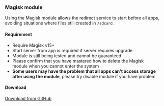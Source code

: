 ### Magisk module

Using the Magisk module allows the redirect service to start before all apps, avoiding situations where files still created in `/sdcard`.

#### Requirement

* Require Magisk v15+
* Start server from app is required if server requires upgrade
* Module is still being tested and cannot be guaranteed
* Please confirm that you have mastered how to delete the Magisk module when you cannot enter the system
* **Some users may have the problem that all apps can't access storage after using the module**, please try disable module if you have problem

#### Download

[Download from GitHub](https://github.com/RikkaApps/StorageRedirect-assets/raw/master/assets/magisk-module.zip)